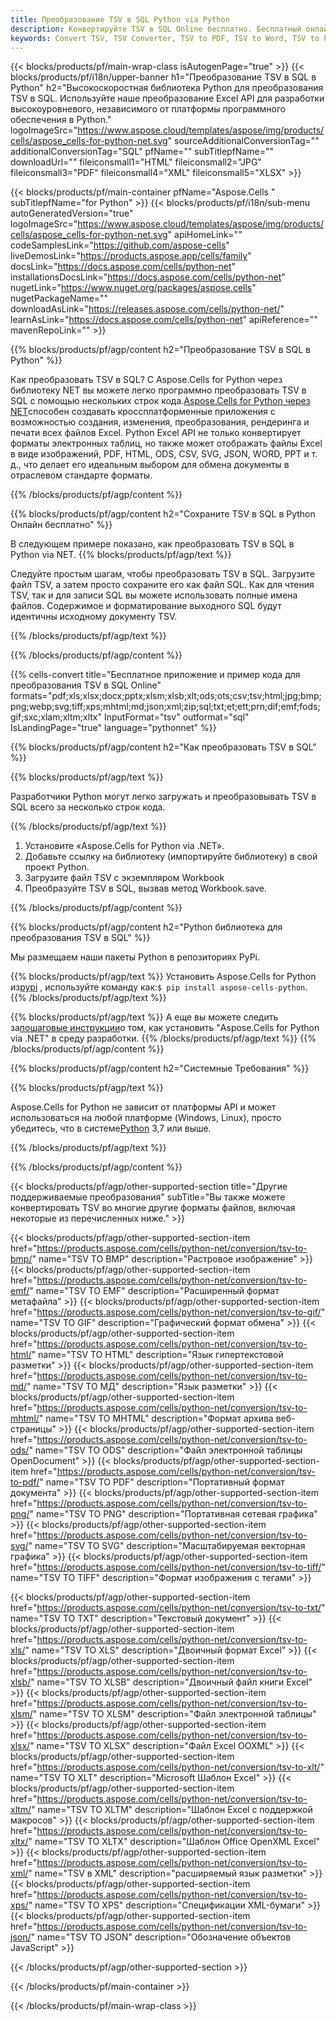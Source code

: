 ```yaml
---
title: Преобразование TSV в SQL Python via Python
description: Конвертируйте TSV в SQL Online бесплатно. Бесплатный онлайн конвертер TSV в SQL. Python TSV в SQL. TSV в SQL через Python.
keywords: Convert TSV, TSV Converter, TSV to PDF, TSV to Word, TSV to PPT, TSV to Image
---
```

{{< blocks/products/pf/main-wrap-class isAutogenPage="true" >}}
{{< blocks/products/pf/i18n/upper-banner h1="Преобразование TSV в SQL в Python" h2="Высокоскоростная библиотека Python для преобразования TSV в SQL. Используйте наше преобразование Excel API для разработки высокоуровневого, независимого от платформы программного обеспечения в Python." logoImageSrc="https://www.aspose.cloud/templates/aspose/img/products/cells/aspose_cells-for-python-net.svg" sourceAdditionalConversionTag="" additionalConversionTag="SQL" pfName="" subTitlepfName="" downloadUrl="" fileiconsmall1="HTML" fileiconsmall2="JPG" fileiconsmall3="PDF" fileiconsmall4="XML" fileiconsmall5="XLSX" >}}

{{< blocks/products/pf/main-container pfName="Aspose.Cells " subTitlepfName="for Python" >}}
{{< blocks/products/pf/i18n/sub-menu autoGeneratedVersion="true" logoImageSrc="https://www.aspose.cloud/templates/aspose/img/products/cells/aspose_cells-for-python-net.svg" apiHomeLink="" codeSamplesLink="https://github.com/aspose-cells" liveDemosLink="https://products.aspose.app/cells/family" docsLink="https://docs.aspose.com/cells/python-net" installationsDocsLink="https://docs.aspose.com/cells/python-net" nugetLink="https://www.nuget.org/packages/aspose.cells" nugetPackageName="" downloadAsLink="https://releases.aspose.com/cells/python-net/" learnAsLink="https://docs.aspose.com/cells/python-net" apiReference="" mavenRepoLink="" >}}


{{% blocks/products/pf/agp/content h2="Преобразование TSV в SQL в Python" %}}

 Как преобразовать TSV в SQL? С Aspose.Cells for Python через библиотеку NET вы можете легко программно преобразовать TSV в SQL с помощью нескольких строк кода.[Aspose.Cells for Python через NET](https://pypi.org/project/aspose-cells-python/)способен создавать кроссплатформенные приложения с возможностью создания, изменения, преобразования, рендеринга и печати всех файлов Excel. Python Excel API не только конвертирует форматы электронных таблиц, но также может отображать файлы Excel в виде изображений, PDF, HTML, ODS, CSV, SVG, JSON, WORD, PPT и т. д., что делает его идеальным выбором для обмена документы в отраслевом стандарте форматы.

{{% /blocks/products/pf/agp/content %}}


{{% blocks/products/pf/agp/content h2="Сохраните TSV в SQL в Python Онлайн бесплатно" %}}

В следующем примере показано, как преобразовать TSV в SQL в Python via NET.
{{% blocks/products/pf/agp/text %}}

Следуйте простым шагам, чтобы преобразовать TSV в SQL. Загрузите файл TSV, а затем просто сохраните его как файл SQL. Как для чтения TSV, так и для записи SQL вы можете использовать полные имена файлов. Содержимое и форматирование выходного SQL будут идентичны исходному документу TSV.

{{% /blocks/products/pf/agp/text %}}

{{% /blocks/products/pf/agp/content %}}

{{% cells-convert title="Бесплатное приложение и пример кода для преобразования TSV в SQL Online" formats="pdf;xls;xlsx;docx;pptx;xlsm;xlsb;xlt;ods;ots;csv;tsv;html;jpg;bmp;png;webp;svg;tiff;xps;mhtml;md;json;xml;zip;sql;txt;et;ett;prn;dif;emf;fods;gif;sxc;xlam;xltm;xltx" InputFormat="tsv" outformat="sql" IsLandingPage="true" language="pythonnet" %}}

{{% blocks/products/pf/agp/content h2="Как преобразовать TSV в SQL" %}}

{{% blocks/products/pf/agp/text %}}

 Разработчики Python могут легко загружать и преобразовывать TSV в SQL всего за несколько строк кода.

{{% /blocks/products/pf/agp/text %}}

1.  Установите «Aspose.Cells for Python via .NET».
1.  Добавьте ссылку на библиотеку (импортируйте библиотеку) в свой проект Python.
1.  Загрузите файл TSV с экземпляром Workbook
1.  Преобразуйте TSV в SQL, вызвав метод Workbook.save.

{{% /blocks/products/pf/agp/content %}}


{{% blocks/products/pf/agp/content h2="Python библиотека для преобразования TSV в SQL" %}}

Мы размещаем наши пакеты Python в репозиториях PyPi.

{{% blocks/products/pf/agp/text %}}
Установить Aspose.Cells for Python из<a href="https://pypi.org/project/aspose-cells-python/">pypi</a> , используйте команду как:<code>$ pip install aspose-cells-python</code>.
{{% /blocks/products/pf/agp/text %}}

{{% blocks/products/pf/agp/text %}}
 А еще вы можете следить за[пошаговые инструкции](https://docs.aspose.com/cells/python-net/getting-started/)о том, как установить "Aspose.Cells for Python via .NET" в среду разработки.
{{% /blocks/products/pf/agp/text %}}
{{% /blocks/products/pf/agp/content %}}

{{% blocks/products/pf/agp/content h2="Системные Требования" %}}

{{% blocks/products/pf/agp/text %}}

Aspose.Cells for Python не зависит от платформы API и может использоваться на любой платформе (Windows, Linux), просто убедитесь, что в системе[Python](https://www.python.org/downloads/) 3,7 или выше.
 
{{% /blocks/products/pf/agp/text %}}

{{% /blocks/products/pf/agp/content %}}



{{< blocks/products/pf/agp/other-supported-section title="Другие поддерживаемые преобразования" subTitle="Вы также можете конвертировать TSV во многие другие форматы файлов, включая некоторые из перечисленных ниже." >}}

{{< blocks/products/pf/agp/other-supported-section-item href="https://products.aspose.com/cells/python-net/conversion/tsv-to-bmp/" name="TSV ТО BMP" description="Растровое изображение" >}}
{{< blocks/products/pf/agp/other-supported-section-item href="https://products.aspose.com/cells/python-net/conversion/tsv-to-emf/" name="TSV ТО EMF" description="Расширенный формат метафайла" >}}
{{< blocks/products/pf/agp/other-supported-section-item href="https://products.aspose.com/cells/python-net/conversion/tsv-to-gif/" name="TSV ТО GIF" description="Графический формат обмена" >}}
{{< blocks/products/pf/agp/other-supported-section-item href="https://products.aspose.com/cells/python-net/conversion/tsv-to-html/" name="TSV ТО HTML" description="Язык гипертекстовой разметки" >}}
{{< blocks/products/pf/agp/other-supported-section-item href="https://products.aspose.com/cells/python-net/conversion/tsv-to-md/" name="TSV ТО МД" description="Язык разметки" >}}
{{< blocks/products/pf/agp/other-supported-section-item href="https://products.aspose.com/cells/python-net/conversion/tsv-to-mhtml/" name="TSV ТО MHTML" description="Формат архива веб-страницы" >}}
{{< blocks/products/pf/agp/other-supported-section-item href="https://products.aspose.com/cells/python-net/conversion/tsv-to-ods/" name="TSV ТО ODS" description="Файл электронной таблицы OpenDocument" >}}
{{< blocks/products/pf/agp/other-supported-section-item href="https://products.aspose.com/cells/python-net/conversion/tsv-to-pdf/" name="TSV ТО PDF" description="Портативный формат документа" >}}
{{< blocks/products/pf/agp/other-supported-section-item href="https://products.aspose.com/cells/python-net/conversion/tsv-to-png/" name="TSV ТО PNG" description="Портативная сетевая графика" >}}
{{< blocks/products/pf/agp/other-supported-section-item href="https://products.aspose.com/cells/python-net/conversion/tsv-to-svg/" name="TSV ТО SVG" description="Масштабируемая векторная графика" >}}
{{< blocks/products/pf/agp/other-supported-section-item href="https://products.aspose.com/cells/python-net/conversion/tsv-to-tiff/" name="TSV ТО TIFF" description="Формат изображения с тегами" >}}

{{< blocks/products/pf/agp/other-supported-section-item href="https://products.aspose.com/cells/python-net/conversion/tsv-to-txt/" name="TSV ТО TXT" description="Текстовый документ" >}}
{{< blocks/products/pf/agp/other-supported-section-item href="https://products.aspose.com/cells/python-net/conversion/tsv-to-xls/" name="TSV ТО XLS" description="Двоичный формат Excel" >}}
{{< blocks/products/pf/agp/other-supported-section-item href="https://products.aspose.com/cells/python-net/conversion/tsv-to-xlsb/" name="TSV ТО XLSB" description="Двоичный файл книги Excel" >}}
{{< blocks/products/pf/agp/other-supported-section-item href="https://products.aspose.com/cells/python-net/conversion/tsv-to-xlsm/" name="TSV ТО XLSM" description="Файл электронной таблицы" >}}
{{< blocks/products/pf/agp/other-supported-section-item href="https://products.aspose.com/cells/python-net/conversion/tsv-to-xlsx/" name="TSV ТО XLSX" description="Файл Excel OOXML" >}}
{{< blocks/products/pf/agp/other-supported-section-item href="https://products.aspose.com/cells/python-net/conversion/tsv-to-xlt/" name="TSV ТО XLT" description="Microsoft Шаблон Excel" >}}
{{< blocks/products/pf/agp/other-supported-section-item href="https://products.aspose.com/cells/python-net/conversion/tsv-to-xltm/" name="TSV ТО XLTM" description="Шаблон Excel с поддержкой макросов" >}}
{{< blocks/products/pf/agp/other-supported-section-item href="https://products.aspose.com/cells/python-net/conversion/tsv-to-xltx/" name="TSV ТО XLTX" description="Шаблон Office OpenXML Excel" >}}
{{< blocks/products/pf/agp/other-supported-section-item href="https://products.aspose.com/cells/python-net/conversion/tsv-to-xml/" name="TSV в XML" description="расширяемый язык разметки" >}}
{{< blocks/products/pf/agp/other-supported-section-item href="https://products.aspose.com/cells/python-net/conversion/tsv-to-xps/" name="TSV ТО XPS" description="Спецификации XML-бумаги" >}}
{{< blocks/products/pf/agp/other-supported-section-item href="https://products.aspose.com/cells/python-net/conversion/tsv-to-json/" name="TSV ТО JSON" description="Обозначение объектов JavaScript" >}}

{{< /blocks/products/pf/agp/other-supported-section >}}

{{< /blocks/products/pf/main-container >}}
    
{{< /blocks/products/pf/main-wrap-class >}}
